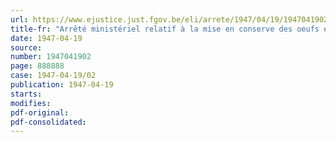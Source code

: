 ```yaml
---
url: https://www.ejustice.just.fgov.be/eli/arrete/1947/04/19/1947041902/justel
title-fr: "Arrêté ministériel relatif à la mise en conserve des oeufs et à la détention des oeufs conservés"
date: 1947-04-19
source:
number: 1947041902
page: 888888
case: 1947-04-19/02
publication: 1947-04-19
starts:
modifies:
pdf-original:
pdf-consolidated:
---
```


